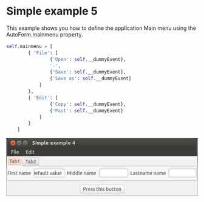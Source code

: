 # Simple example 5

This example shows you how to define the application Main menu using the AutoForm.mainmenu property.
		
```python
self.mainmenu = [
		{ 'File': [
				{'Open': self.__dummyEvent},
				'-',
				{'Save': self.__dummyEvent},
				{'Save as': self.__dummyEvent}
			]
		},
		{ 'Edit': [
				{'Copy': self.__dummyEvent},
				{'Past': self.__dummyEvent}
			]
		}
	]
```


![Simple example 5](screenshot.png?raw=true "Screen")